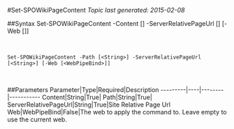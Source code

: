 #Set-SPOWikiPageContent
*Topic last generated: 2015-02-08*


##Syntax
    Set-SPOWikiPageContent -Content [<String>] -ServerRelativePageUrl [<String>] [-Web [<WebPipeBind>]]

&nbsp;

    Set-SPOWikiPageContent -Path [<String>] -ServerRelativePageUrl [<String>] [-Web [<WebPipeBind>]]

&nbsp;

##Parameters
Parameter|Type|Required|Description
---------|----|--------|-----------
Content|String|True|
Path|String|True|
ServerRelativePageUrl|String|True|Site Relative Page Url
Web|WebPipeBind|False|The web to apply the command to. Leave empty to use the current web.
